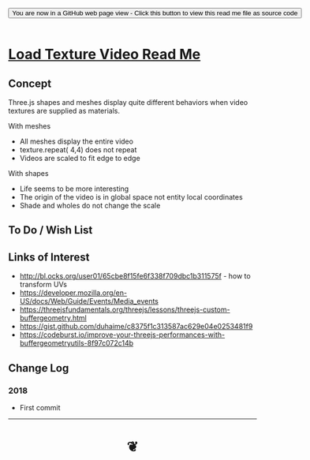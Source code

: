 <span style=display:none; >[You are now in a GitHub source code view - click this link to view Read Me file as a web page]( https://jaanga.github.io/#cookbook-html/examples/xxxxx/README.md "View file as a web page." ) </span>


<div><input type=button class = 'btn btn-secondary btn-sm' onclick="window.location.href='https://github.com/jaanga/jaanga.github.io/tree/master/cookbook-threejs/examples/xxxxx/README.md'";
value='You are now in a GitHub web page view - Click this button to view this read me file as source code' ></div>

<br>

# [Load Texture Video Read Me]( #xxxxxx/README.md )

<!--
<iframe src=https://jaanga.github.io/#cookbook/examples/xxxxxx/xxxxxx.html width=100% height=500px >Iframes are not viewable in GitHub source code view</iframe>
_basic-html.html_

## Full Screen: [Load Texture Video]( https://jaanga.github.io/cookbook/examples/xxxxxx/xxxxxx.html )
-->


## Concept

Three.js shapes and meshes display quite different behaviors when video textures are supplied as materials.

With meshes

* All meshes display the entire video
* texture.repeat( 4,4) does not repeat
* Videos are scaled to fit edge to edge

With shapes

* Life seems to be more interesting
* The origin of the video is in global space not entity local coordinates
* Shade and wholes do not change the scale


## To Do / Wish List


## Links of Interest

* http://bl.ocks.org/user01/65cbe8f15fe6f338f709dbc1b311575f  - how to transform UVs
* https://developer.mozilla.org/en-US/docs/Web/Guide/Events/Media_events
* https://threejsfundamentals.org/threejs/lessons/threejs-custom-buffergeometry.html
* https://gist.github.com/duhaime/c8375f1c313587ac629e04e0253481f9
* https://codeburst.io/improve-your-threejs-performances-with-buffergeometryutils-8f97c072c14b

## Change Log

### 2018

* First commit

***

# <center title="hello!" ><a href=javascript:window.scrollTo(0,0); style=text-decoration:none; > ❦ </a></center>
